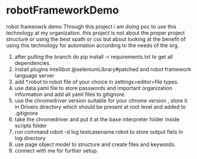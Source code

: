 # robotFrameworkDemo
robot frameowrk demo 
Through this project i am doing poc to use this technology at my organization.
this project is not about the proper project structure or using the best xpath or css but about looking at the benefit of using this technology for automation according to the needs of the org.

1. after pulling the branch do pip install -r requirements.txt to get all dependencies.
2. install plugins intellibot @seleniumLibrary#patched and robot framework language server
3. add *.robot to robot file of your choice in settings>editor>file types.
5. use data.yaml file to store passwords and important organization information  and add all yaml files to gitignore.
6. use the chromedriver version suitable for your chrome version , store it in Drivers directory which should be present at root level and added to .gitignore
7. take the chromedriver and put it at the base interpreter folder inside scripts folder
8. run command robot -d log testcasename.robot to store output fiels in log directory
9. use page object model to structure and create files and keywords.
10. connect with me for further setup.

